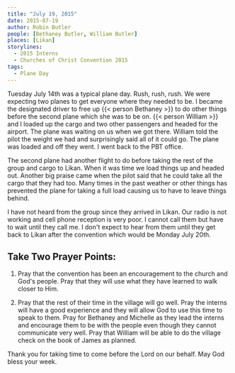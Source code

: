 ```yaml
---
title: "July 19, 2015"
date: 2015-07-19
author: Robin Butler
people: [Bethaney Butler, William Butler]
places: [Likan]
storylines:
  - 2015 Interns
  - Churches of Christ Convention 2015
tags:
  - Plane Day
---
```


Tuesday July 14th was a typical plane day. Rush, rush, rush. We were expecting two planes to get everyone where they needed to be. I became the designated driver to free up {{< person Bethaney >}} to do other things before the second plane which she was to be on. {{< person William >}} and I loaded up the cargo and two other passengers and headed for the airport. The plane was waiting on us when we got there. William told the pilot the weight we had and surprisingly said all of it could go. The plane was loaded and off they went. I went back to the PBT office.

The second plane had another flight to do before taking the rest of the group and cargo to Likan. When it was time we load things up and headed out.  Another big praise came when the pilot said that he could take all the cargo that they had too. Many times in the past weather or other things has prevented the plane for taking a full load causing us to have to leave things behind.

I have not heard from the group since they arrived in Likan. Our radio is not working and cell phone reception is very poor. I cannot call them but have to wait until they call me. I don't expect to hear from them until they get back to Likan after the convention which would be Monday July 20th.

## Take Two Prayer Points:

1. Pray that the convention has been an encouragement to the church and God's people. Pray that they will use what they have learned to walk closer to Him.

2. Pray that the rest of their time in the village will go well. Pray the interns will have a good experience and they will allow God to use this time to speak to them. Pray for Bethaney and Michelle as they lead the interns and encourage them to be with the people even though they cannot communicate very well. Pray that William will be able to do the village check on the book of James as planned.

Thank you for taking time to come before the Lord on our behalf. May God bless your week.
